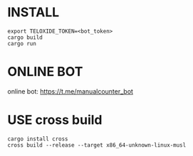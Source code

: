 # INSTALL

```
export TELOXIDE_TOKEN=<bot_token>
cargo build
cargo run
```

# ONLINE BOT
online bot: https://t.me/manualcounter_bot

# USE cross build

```
cargo install cross
cross build --release --target x86_64-unknown-linux-musl
```